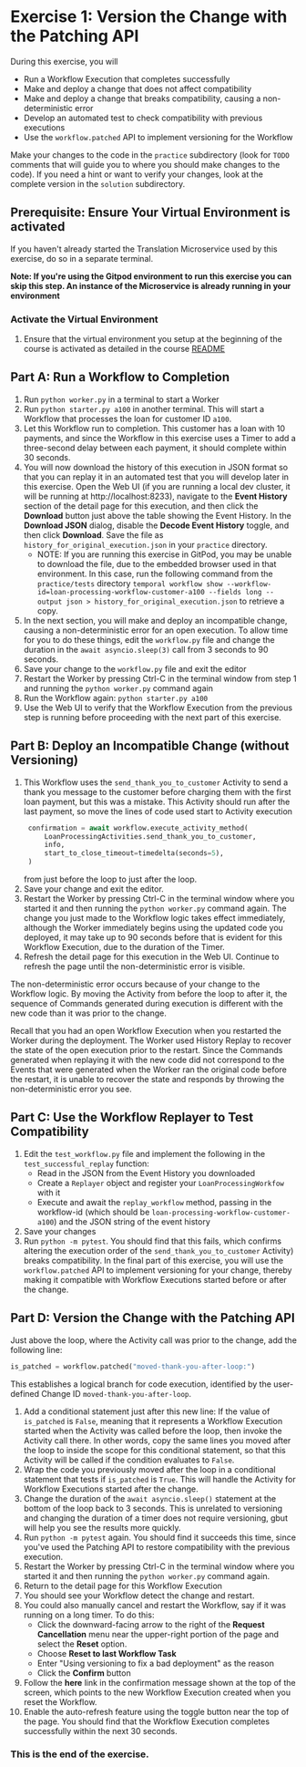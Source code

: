 # Exercise 1: Version the Change with the Patching API

During this exercise, you will 

* Run a Workflow Execution that completes successfully 
* Make and deploy a change that does not affect compatibility
* Make and deploy a change that breaks compatibility, causing a non-deterministic error
* Develop an automated test to check compatibility with previous executions
* Use the `workflow.patched` API to implement versioning for the Workflow

Make your changes to the code in the `practice` subdirectory (look for 
`TODO` comments that will guide you to where you should make changes to 
the code). If you need a hint or want to verify your changes, look at 
the complete version in the `solution` subdirectory.

## Prerequisite: Ensure Your Virtual Environment is activated
If you haven't already started the Translation Microservice used by this exercise, 
do so in a separate terminal.

**Note: If you're using the Gitpod environment to run this exercise you can
skip this step. An instance of the Microservice is already running in your
environment**

### Activate the Virtual Environment
1. Ensure that the virtual environment you setup at the beginning of the
course is activated as detailed in the course [README](../../README.md#setup-your-python-virtual-environment)


## Part A: Run a Workflow to Completion

1. Run `python worker.py` in a terminal to start a Worker
2. Run `python starter.py a100` in another terminal. This will start a Workflow 
    that processes the loan for customer ID `a100`.
3. Let this Workflow run to completion. This customer has a loan 
   with 10 payments, and since the Workflow in this exercise uses 
   a Timer to add a three-second delay between each payment, it 
   should complete within 30 seconds.
4. You will now download the history of this execution in JSON
   format so that you can replay it in an automated test that you
   will develop later in this exercise. Open the Web UI (if you are
   running a local dev cluster, it will be running at
   http://localhost:8233), navigate to the **Event History** section
   of the detail page for this execution, and then click the
   **Download** button just above the table showing the Event History.
   In the **Download JSON** dialog, disable the
   **Decode Event History** toggle, and then click **Download**. Save
   the file as `history_for_original_execution.json` in your
   `practice` directory.
   * NOTE: If you are running this exercise in GitPod, you may 
     be unable to download the file, due to the embedded browser
	 used in that environment. In this case, run the following 
	 command from the `practice/tests`  directory `temporal workflow show --workflow-id=loan-processing-workflow-customer-a100 --fields long --output json > history_for_original_execution.json` to 
	 retrieve a copy. 
5. In the next section, you will make and deploy an incompatible 
   change, causing a non-deterministic error for an open execution.
   To allow time for you to do these things, edit the `workflow.py` file and 
   change the duration in the `await asyncio.sleep(3)` call from 3 seconds to 90 seconds.
6. Save your change to the `workflow.py` file and exit the editor
7. Restart the Worker by pressing Ctrl-C in the terminal window
   from step 1 and running the `python worker.py` command again
8. Run the Workflow again: `python starter.py a100`
9. Use the Web UI to verify that the Workflow Execution from the 
   previous step is running before proceeding with the next part
   of this exercise.


## Part B: Deploy an Incompatible Change (without Versioning)

1. This Workflow uses the `send_thank_you_to_customer` Activity to 
   send a thank you message to the customer before charging 
   them with the first loan payment, but this was a mistake.
   This Activity should run after the last payment, so move the lines of code used 
   start to Activity execution 
   ```python
    confirmation = await workflow.execute_activity_method(
        LoanProcessingActivities.send_thank_you_to_customer,
        info,
        start_to_close_timeout=timedelta(seconds=5),
    )
    ```
    from just before the loop to just after the loop.
2. Save your change and exit the editor.
3. Restart the Worker by pressing Ctrl-C in the terminal window where you started 
    it and then running the `python worker.py` command again. 
    The change you just made to the Workflow logic takes effect immediately, 
    although the Worker immediately begins using the updated code you deployed, 
    it may take up to 90 seconds before that is evident for this Workflow Execution,
    due to the duration of the Timer.
4. Refresh the detail page for this execution in the Web UI. Continue to refresh 
    the page until the non-deterministic error is visible.

The non-deterministic error occurs because of your change to the 
Workflow logic. By moving the Activity from before the loop to after
it, the sequence of Commands generated during execution is different 
with the new code than it was prior to the change. 

Recall that you had an open Workflow Execution when you restarted the 
Worker during the deployment. The Worker used History Replay to 
recover the state of the open execution prior to the restart. Since 
the Commands generated when replaying it with the new code did not 
correspond to the Events that were generated when the Worker ran the 
original code before the restart, it is unable to recover the state 
and responds by throwing the non-deterministic error you see.


## Part C: Use the Workflow Replayer to Test Compatibility

1. Edit the `test_workflow.py` file and implement the following
    in the `test_successful_replay` function:
    * Read in the JSON from the Event History you downloaded 
    * Create a `Replayer` object and register your `LoanProcessingWorkfow` with it
    * Execute and await the `replay_workflow` method, passing in the workflow-id
    (which should be `loan-processing-workflow-customer-a100`) and the JSON string
    of the event history
2. Save your changes
3. Run `python -m pytest`. You should find that this fails, which confirms 
   altering the execution order of the `send_thank_you_to_customer` 
   Activity) breaks compatibility. In the final part of this 
   exercise, you will use the `workflow.patched` API to implement 
   versioning for your change, thereby making it compatible 
   with Workflow Executions started before or after the change.

## Part D: Version the Change with the Patching API

Just above the loop, where the Activity call was prior to 
the change, add the following line:

```python
is_patched = workflow.patched("moved-thank-you-after-loop:")
```

This establishes a logical branch for code execution, identified 
by the user-defined Change ID `moved-thank-you-after-loop`.

1. Add a conditional statement just after this new line: If the value
   of `is_patched` is `False`, meaning that it represents a Workflow Execution 
   started when the Activity was called before the loop, then invoke the Activity 
   call there.  In other words, copy the same lines you moved after the loop to 
   inside the scope for this conditional statement, so that this Activity will be
   called if the condition evaluates to `False`.
2. Wrap the code you previously moved after the loop in a
   conditional statement that tests if `is_patched` is `True`. This will handle 
   the Activity for Workflow Executions started after the change.
3. Change the duration of the `await asyncio.sleep()` statement at the
   bottom of the loop back to 3 seconds. This is unrelated to
   versioning and changing the duration of a timer does not require versioning,
   gbut will help you see the results more quickly.
4. Run `python -m pytest` again. You should find it succeeds this time,
   since you've used the Patching API to restore compatibility with
   the previous execution.
5. Restart the Worker by pressing Ctrl-C in the terminal
   window where you started it and then running the `python worker.py` command again.
6. Return to the detail page for this Workflow Execution
7. You should see your Workflow detect the change and restart.
8. You could also manually cancel and restart the Workflow, say if it was running
    on a long timer. To do this:
    * Click the downward-facing arrow to the right of the 
    **Request Cancellation** menu near the upper-right portion of 
    the page and select the **Reset** option.
    * Choose **Reset to last Workflow Task** 
    * Enter "Using versioning to fix a bad deployment" as the reason
    * Click the **Confirm** button
9. Follow the **here** link in the confirmation message shown
    at the top of the screen, which points to the new Workflow 
	Execution created when you reset the Workflow.
10. Enable the auto-refresh feature using the toggle button near
    the top of the page. You should find that the Workflow Execution 
	completes successfully within the next 30 seconds.
   


### This is the end of the exercise.

